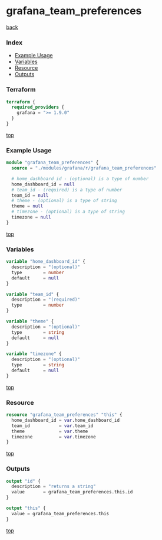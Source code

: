# grafana_team_preferences

[back](../grafana.md)

### Index

- [Example Usage](#example-usage)
- [Variables](#variables)
- [Resource](#resource)
- [Outputs](#outputs)

### Terraform

```terraform
terraform {
  required_providers {
    grafana = ">= 1.9.0"
  }
}
```

[top](#index)

### Example Usage

```terraform
module "grafana_team_preferences" {
  source = "./modules/grafana/r/grafana_team_preferences"

  # home_dashboard_id - (optional) is a type of number
  home_dashboard_id = null
  # team_id - (required) is a type of number
  team_id = null
  # theme - (optional) is a type of string
  theme = null
  # timezone - (optional) is a type of string
  timezone = null
}
```

[top](#index)

### Variables

```terraform
variable "home_dashboard_id" {
  description = "(optional)"
  type        = number
  default     = null
}

variable "team_id" {
  description = "(required)"
  type        = number
}

variable "theme" {
  description = "(optional)"
  type        = string
  default     = null
}

variable "timezone" {
  description = "(optional)"
  type        = string
  default     = null
}
```

[top](#index)

### Resource

```terraform
resource "grafana_team_preferences" "this" {
  home_dashboard_id = var.home_dashboard_id
  team_id           = var.team_id
  theme             = var.theme
  timezone          = var.timezone
}
```

[top](#index)

### Outputs

```terraform
output "id" {
  description = "returns a string"
  value       = grafana_team_preferences.this.id
}

output "this" {
  value = grafana_team_preferences.this
}
```

[top](#index)